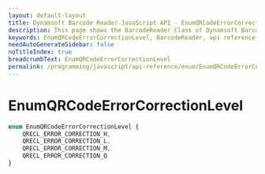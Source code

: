 ```yaml
---
layout: default-layout
title: Dynamsoft Barcode Reader JavaScript API - EnumQRCodeErrorCorrectionLevel
description: This page shows the BarcodeReader Class of Dynamsoft Barcode Reader JavaScript SDK.
keywords: EnumQRCodeErrorCorrectionLevel, BarcodeReader, api reference, javascript, js
needAutoGenerateSidebar: false
noTitleIndex: true
breadcrumbText: EnumQRCodeErrorCorrectionLevel
permalink: /programming/javascript/api-reference/enum/EnumQRCodeErrorCorrectionLevel.html
---
```



# EnumQRCodeErrorCorrectionLevel

```ts
enum EnumQRCodeErrorCorrectionLevel { 
    QRECL_ERROR_CORRECTION_H, 
    QRECL_ERROR_CORRECTION_L, 
    QRECL_ERROR_CORRECTION_M, 
    QRECL_ERROR_CORRECTION_Q 
}
```

